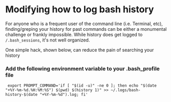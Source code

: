 #  Modifying how to log bash history

For anyone who is a frequent user of the command line (i.e. Terminal, etc), finding/greping your history for past commands can be either a monumental challenge or frankly impossible. While history does get logged to `/.bash_sessions`, it's not well organized.

One simple hack, shown below, can reduce the pain of searching your history

###  Add the following environment variable to your .bash_profile file

```
 export PROMPT_COMMAND='if [ "$(id -u)" -ne 0 ]; then echo "$(date "+%Y-%m-%d.%H:%M:%S") $(pwd) $(history 1)" >> ~/.logs/bash-history-$(date "+%Y-%m-%d").log; fi'
```
